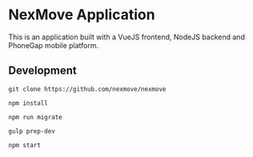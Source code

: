 # NexMove Application

This is an application built with a VueJS frontend, NodeJS backend and PhoneGap mobile platform.

## Development

```
git clone https://github.com/nexmove/nexmove

npm install

npm run migrate

gulp prep-dev

npm start
```